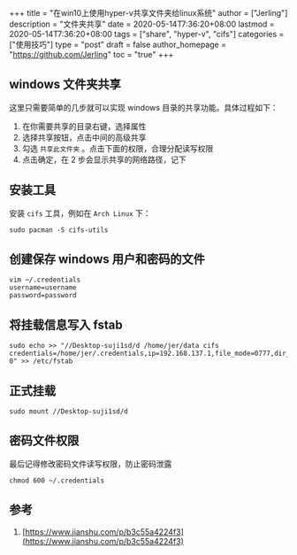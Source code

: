 +++
title = "在win10上使用hyper-v共享文件夹给linux系统"
author = ["Jerling"]
description = "文件夹共享"
date = 2020-05-14T7:36:20+08:00
lastmod = 2020-05-14T7:36:20+08:00
tags = ["share", "hyper-v", "cifs"]
categories = ["使用技巧"]
type = "post"
draft = false
author_homepage = "https://github.com/Jerling"
toc = "true"
+++

## windows 文件夹共享
这里只需要简单的几步就可以实现 windows 目录的共享功能。具体过程如下：

1. 在你需要共享的目录右键，选择属性
2. 选择共享按钮，点击中间的高级共享
3. 勾选 `共享此文件夹` 。点击下面的权限，合理分配读写权限
4. 点击确定，在 2 步会显示共享的网络路径，记下

## 安装工具
安装 `cifs` 工具，例如在 `Arch Linux` 下：
```shell
sudo pacman -S cifs-utils
```

## 创建保存 windows 用户和密码的文件
```shell
vim ~/.credentials
username=username
password=password
```

## 将挂载信息写入 fstab
```shell
sudo echo >> "//Desktop-suji1sd/d /home/jer/data cifs credentials=/home/jer/.credentials,ip=192.168.137.1,file_mode=0777,dir_mode=0777,noperm,_netdev,rw,iocharset=utf8,soft,uid=1000,gid=10000 0" >> /etc/fstab
```

## 正式挂载
```shell
sudo mount //Desktop-suji1sd/d
```

## 密码文件权限
最后记得修改密码文件读写权限，防止密码泄露
```shell
chmod 600 ~/.credentials
```

## 参考
1. [https://www.jianshu.com/p/b3c55a4224f3](https://www.jianshu.com/p/b3c55a4224f3)
